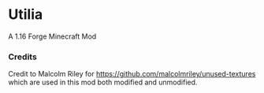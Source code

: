 # Utilia
A 1.16 Forge Minecraft Mod


### Credits

Credit to Malcolm Riley for https://github.com/malcolmriley/unused-textures which are used in this mod both modified and unmodified.
